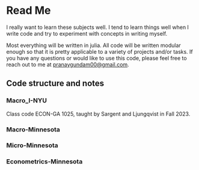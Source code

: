 # Read Me

I really want to learn these subjects well. I tend to learn things well when I write code and try to experiment with concepts in writing myself.

Most everything will be written in julia. All code will be written modular enough so that it is pretty applicable to a variety of projects and/or tasks. If you have any questions or would like to use this code, please feel free to reach out to me at [pranaygundam00@gmail.com](mailto:pranaygundam00@gmail.com).

## Code structure and notes

### Macro_I-NYU

Class code ECON-GA 1025, taught by Sargent and Ljungqvist in Fall 2023.

### Macro-Minnesota

### Micro-Minnesota

### Econometrics-Minnesota
